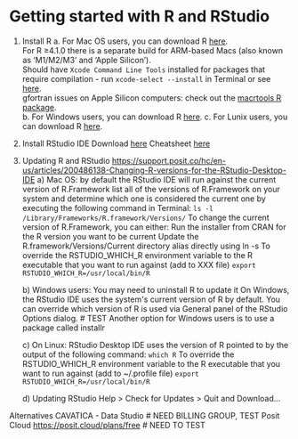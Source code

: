 # Getting started with R and RStudio


1) Install R
	a. For Mac OS users, you can download R [here](https://cran.r-project.org/bin/macosx/).  
		For R ≥4.1.0 there is a separate build for ARM-based Macs (also known as ‘M1/M2/M3’ and ‘Apple Silicon’).  
		Should have `Xcode Command Line Tools` installed for packages that require compilation - run `xcode-select --install` in Terminal or see [here](https://mac.install.guide/commandlinetools).  
		gfortran issues on Apple Silicon computers: check out the [macrtools R package](https://github.com/coatless-mac/macrtools/).  
	b. For Windows users, you can download R [here](https://cran.r-project.org/bin/windows/base/). 
	c. For Lunix users, you can download R [here](https://cran.rstudio.com/bin/linux/). 

2) Install RStudio IDE
	Download [here](https://posit.co/download/rstudio-desktop/)
	Cheatsheet [here](https://rstudio.github.io/cheatsheets/html/rstudio-ide.html)

3) Updating R and RStudio
https://support.posit.co/hc/en-us/articles/200486138-Changing-R-versions-for-the-RStudio-Desktop-IDE
	a) Mac OS:
		by default the RStudio IDE will run against the current version of R.Framework
		list all of the versions of R.Framework on your system and determine which one is considered the current one by executing the following command in Terminal:
		```
		ls -l /Library/Frameworks/R.framework/Versions/
		```
		To change the current version of R.Framework, you can either:
		Run the installer from CRAN for the R version you want to be current
		Update the R.framework/Versions/Current directory alias directly using ln -s
		To override the RSTUDIO_WHICH_R environment variable to the R executable that you want to run against (add to XXX file)
		```
		export RSTUDIO_WHICH_R=/usr/local/bin/R
		```

	b) Windows users:
		You may need to uninstall R to update it
		On Windows, the RStudio IDE uses the system's current version of R by default.
		You can override which version of R is used via General panel of the RStudio Options dialog. # TEST
		Another option for Windows users is to use a package called installr

	c) On Linux:
		RStudio Desktop IDE uses the version of R pointed to by the output of the following command:
		```
		which R
		```
		To override the RSTUDIO_WHICH_R environment variable to the R executable that you want to run against (add to ~/.profile file)
		```
		export RSTUDIO_WHICH_R=/usr/local/bin/R
		```

	d) Updating RStudio
	   Help > Check for Updates > Quit and Download...




Alternatives
CAVATICA - Data Studio # NEED BILLING GROUP, TEST
Posit Cloud https://posit.cloud/plans/free # NEED TO TEST